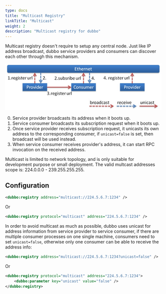 ```yaml
---
type: docs
title: "Multicast Registry"
linkTitle: "Multicast"
weight: 2
description: "Multicast registry for dubbo"
---
```



Multicast registry doesn't require to setup any central node. Just like IP address broadcast, dubbo service providers and consumers can discover each other through this mechanism.

![/user-guide/images/multicast.jpg](/imgs/user/multicast.jpg)

0. Service provider broadcasts its address when it boots up.
1. Service consumer broadcasts its subscription request when it boots up.
2. Once service provider receives subscription request, it unicasts its own address to the corresponding consumer, if `unicast=false` is set, then broadcast will be used instead.
3. When service consumer receives provider's address, it can start RPC invocation on the received address.

Multicast is limited to network topology, and is only suitable for development purpose or small deployment. The valid multcast addresses scope is: 224.0.0.0 - 239.255.255.255.

## Configuration

```xml
<dubbo:registry address="multicast://224.5.6.7:1234" />
```

Or

```xml
<dubbo:registry protocol="multicast" address="224.5.6.7:1234" />
```

In order to avoid multicast as much as possible, dubbo uses unicast for address information from service provider to service consumer, if there are multiple consumer processes on one single machine, consumers need to set `unicast=false`, otherwise only one consumer can be able to receive the address info:

```xml
<dubbo:registry address="multicast://224.5.6.7:1234?unicast=false" />
```

Or

```xml
<dubbo:registry protocol="multicast" address="224.5.6.7:1234">
    <dubbo:parameter key="unicast" value="false" />
</dubbo:registry>
```